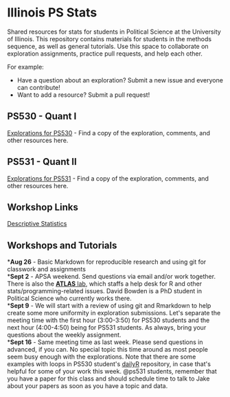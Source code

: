 # Illinois PS Stats
Shared resources for stats for students in Political Science at the University of Illinois. This repository contains materials for students in the methods sequence, as well as general tutorials. Use this space to collaborate on exploration assignments, practice pull requests, and help each other.  

For example:  
- Have a question about an exploration? Submit a new issue and everyone can contribute!  
- Want to add a resource? Submit a pull request!

## PS530 - Quant I
[Explorations for PS530](ps530/) - Find a copy of the exploration, comments, and other resources here.  

## PS531 - Quant II
[Explorations for PS531](ps531/) - Find a copy of the exploration, comments, and other resources here.  

## Workshop Links
[Descriptive Statistics](https://htmlpreview.github.io/?https://github.com/bowers-grad-stats-illinois/uips-stat-share/blob/master/workshops-tutorials/descriptive-statistics/descriptive-stat-present.html)

## Workshops and Tutorials
*__Aug 26__ - Basic Markdown for reproducible research and using git for classwork and assignments  
*__Sept 2__ - APSA weekend. Send questions via email and/or work together. There is also the [**ATLAS** lab][atlas], which staffs a help desk for R and other stats/programming-related issues. David Bowden is a PhD student in Political Science who currently works there.  
*__Sept 9__ - We will start with a review of using git and Rmarkdown to help create some more uniformity in exploration submissions. Let's separate the meeting time with the first hour (3:00-3:50) for PS530 students and the next hour (4:00-4:50) being for PS531 students. As always, bring your questions about the weekly assignment.  
*__Sept 16__ - Same meeting time as last week. Please send questions in advanced, if you can. No special topic this time around as most people seem busy enough with the explorations. Note that there are some examples with loops in PS530 student's [dailyR](https://github.com/bowers-grad-stats-illinois/dailyR) repository, in case that's helpful for some of your work this week. @ps531 students, remember that you have a paper for this class and should schedule time to talk to Jake about your papers as soon as you have a topic and data.  

<!-- Links -->
[atlas]: http://www.atlas.illinois.edu/services/stats/consulting/
